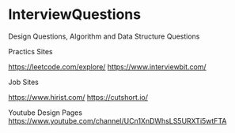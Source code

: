 # InterviewQuestions
Design Questions, Algorithm and Data Structure Questions


Practics Sites


https://leetcode.com/explore/
https://www.interviewbit.com/


Job Sites

https://www.hirist.com/
https://cutshort.io/

Youtube Design Pages
https://www.youtube.com/channel/UCn1XnDWhsLS5URXTi5wtFTA

